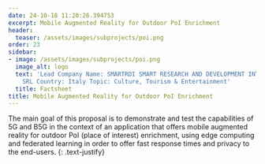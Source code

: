 ```yaml
---
date: 24-10-18 11:20:26.394753
excerpt: Mobile Augmented Reality for Outdoor PoI Enrichment
header:
  teaser: /assets/images/subprojects/poi.png
order: 23
sidebar:
- image: /assets/images/subprojects/poi.png
  image_alt: logo
  text: 'Lead Company Name: SMARTRDI SMART RESEARCH AND DEVELOPMENT INTERNATIONAL
    SRL Country: Italy Topic: Culture, Tourism & Entertainment'
  title: Factsheet
title: Mobile Augmented Reality for Outdoor PoI Enrichment
---
```

The main goal of this proposal is to demonstrate and test the capabilities of 5G and B5G in the context of an application that offers mobile augmented reality for outdoor PoI (place of interest) enrichment, using edge computing and federated learning in order to offer fast response times and privacy to the end-users.
{: .text-justify}

